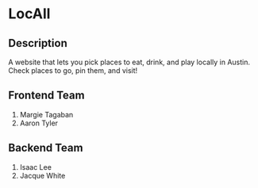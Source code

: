 # LocAll

## Description
A website that lets you pick places to eat, drink, and play locally in Austin. Check places to go, pin them, and visit!

## Frontend Team
1. Margie Tagaban
2. Aaron Tyler

## Backend Team
1. Isaac Lee
2. Jacque White
